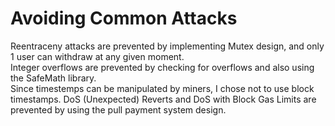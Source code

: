 # Avoiding Common Attacks
Reentraceny attacks are prevented by implementing Mutex design, and only 1 user can withdraw at any given moment.  
Integer overflows are prevented by checking for overflows and also using the SafeMath library.  
Since timestemps can be manipulated by miners, I chose not to use block timestamps.
DoS (Unexpected) Reverts and DoS with Block Gas Limits are prevented by using the pull payment system design.  
